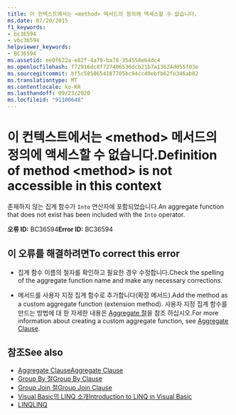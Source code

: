 ```yaml
---
title: 이 컨텍스트에서는 <method> 메서드의 정의에 액세스할 수 없습니다.
ms.date: 07/20/2015
f1_keywords:
- bc36594
- vbc36594
helpviewer_keywords:
- BC36594
ms.assetid: ee0f622a-e82f-4a79-ba78-354558e64dc4
ms.openlocfilehash: f72916dc8f727406536dcb21b7a13624d055f03e
ms.sourcegitcommit: bf5c5850654187705bc94cc40ebfb62fe346ab02
ms.translationtype: MT
ms.contentlocale: ko-KR
ms.lasthandoff: 09/23/2020
ms.locfileid: "91100648"
---
```

# <a name="definition-of-method-method-is-not-accessible-in-this-context"></a><span data-ttu-id="8c1c9-102">이 컨텍스트에서는 \<method> 메서드의 정의에 액세스할 수 없습니다.</span><span class="sxs-lookup"><span data-stu-id="8c1c9-102">Definition of method \<method> is not accessible in this context</span></span>

<span data-ttu-id="8c1c9-103">존재하지 않는 집계 함수가 `Into` 연산자에 포함되었습니다.</span><span class="sxs-lookup"><span data-stu-id="8c1c9-103">An aggregate function that does not exist has been included with the `Into` operator.</span></span>  
  
 <span data-ttu-id="8c1c9-104">**오류 ID:** BC36594</span><span class="sxs-lookup"><span data-stu-id="8c1c9-104">**Error ID:** BC36594</span></span>  
  
## <a name="to-correct-this-error"></a><span data-ttu-id="8c1c9-105">이 오류를 해결하려면</span><span class="sxs-lookup"><span data-stu-id="8c1c9-105">To correct this error</span></span>  
  
- <span data-ttu-id="8c1c9-106">집계 함수 이름의 철자를 확인하고 필요한 경우 수정합니다.</span><span class="sxs-lookup"><span data-stu-id="8c1c9-106">Check the spelling of the aggregate function name and make any necessary corrections.</span></span>  
  
- <span data-ttu-id="8c1c9-107">메서드를 사용자 지정 집계 함수로 추가합니다(확장 메서드).</span><span class="sxs-lookup"><span data-stu-id="8c1c9-107">Add the method as a custom aggregate function (extension method).</span></span> <span data-ttu-id="8c1c9-108">사용자 지정 집계 함수를 만드는 방법에 대 한 자세한 내용은 [Aggregate 절](../language-reference/queries/aggregate-clause.md)을 참조 하십시오.</span><span class="sxs-lookup"><span data-stu-id="8c1c9-108">For more information about creating a custom aggregate function, see [Aggregate Clause](../language-reference/queries/aggregate-clause.md).</span></span>  
  
## <a name="see-also"></a><span data-ttu-id="8c1c9-109">참조</span><span class="sxs-lookup"><span data-stu-id="8c1c9-109">See also</span></span>

- [<span data-ttu-id="8c1c9-110">Aggregate Clause</span><span class="sxs-lookup"><span data-stu-id="8c1c9-110">Aggregate Clause</span></span>](../language-reference/queries/aggregate-clause.md)
- [<span data-ttu-id="8c1c9-111">Group By 절</span><span class="sxs-lookup"><span data-stu-id="8c1c9-111">Group By Clause</span></span>](../language-reference/queries/group-by-clause.md)
- [<span data-ttu-id="8c1c9-112">Group Join 절</span><span class="sxs-lookup"><span data-stu-id="8c1c9-112">Group Join Clause</span></span>](../language-reference/queries/group-join-clause.md)
- [<span data-ttu-id="8c1c9-113">Visual Basic의 LINQ 소개</span><span class="sxs-lookup"><span data-stu-id="8c1c9-113">Introduction to LINQ in Visual Basic</span></span>](../programming-guide/language-features/linq/introduction-to-linq.md)
- [<span data-ttu-id="8c1c9-114">LINQ</span><span class="sxs-lookup"><span data-stu-id="8c1c9-114">LINQ</span></span>](../programming-guide/language-features/linq/index.md)
